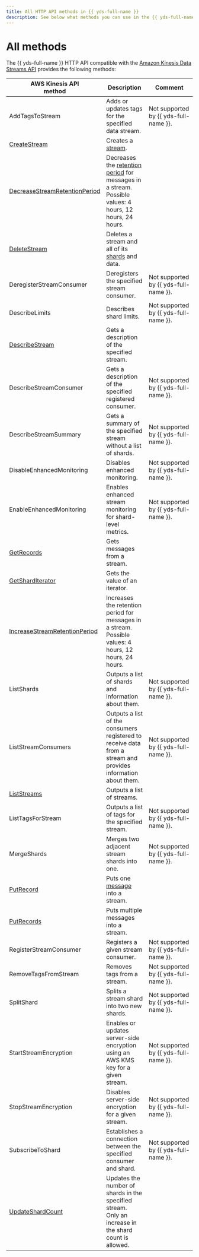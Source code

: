 ```yaml
---
title: All HTTP API methods in {{ yds-full-name }}
description: See below what methods you can use in the {{ yds-full-name }} HTTP API.
---
```


# All methods

The {{ yds-full-name }} HTTP API compatible with the [Amazon Kinesis Data Streams API](https://docs.aws.amazon.com/kinesis/latest/APIReference/Welcome.html) provides the following methods:

| AWS Kinesis API</br>method | Description | Comment |
--- | --- | ---
| AddTagsToStream | Adds or updates tags for the specified data stream. | Not&nbsp;supported by {{ yds-full-name }}. |
| [CreateStream](methods/createstream.md) | Creates a [stream](../concepts/glossary.md#stream-concepts). |
| [DecreaseStreamRetentionPeriod](methods/decreasetreamretentionperiod.md) | Decreases the [retention period](../concepts/glossary.md#retention-time) for messages in a stream.</br>Possible values: 4 hours, 12 hours, 24 hours. |
| [DeleteStream](methods/deletestream.md) | Deletes a stream and all of its [shards](../concepts/glossary.md#shard) and data. |
| DeregisterStreamConsumer | Deregisters the specified stream consumer. | Not&nbsp;supported by {{ yds-full-name }}. |
| DescribeLimits | Describes shard limits. | Not&nbsp;supported by {{ yds-full-name }}. |
| [DescribeStream](methods/describestream.md) | Gets a description of the specified stream. |
| DescribeStreamConsumer | Gets a description of the specified registered consumer. | Not&nbsp;supported by {{ yds-full-name }}. |
| DescribeStreamSummary | Gets a summary of the specified stream without a list of shards. | Not&nbsp;supported by {{ yds-full-name }}. |
| DisableEnhancedMonitoring | Disables enhanced monitoring. | Not&nbsp;supported by {{ yds-full-name }}. |
| EnableEnhancedMonitoring | Enables enhanced stream monitoring for shard-level metrics. | Not&nbsp;supported by {{ yds-full-name }}. |
| [GetRecords](methods/getrecords.md) | Gets messages from a stream. |
| [GetShardIterator](methods/getsharditerator.md) | Gets the value of an iterator. |
| [IncreaseStreamRetentionPeriod](methods/increasestreamretentionperiod.md) | Increases the retention period for messages in a stream.</br>Possible values: 4 hours, 12 hours, 24 hours. |
| ListShards | Outputs a list of shards and information about them. | Not&nbsp;supported by {{ yds-full-name }}. |
| ListStreamConsumers | Outputs a list of the consumers registered to receive data from a stream and provides information about them. | Not&nbsp;supported by {{ yds-full-name }}. |
| [ListStreams](methods/liststreams.md) | Outputs a list of streams. |
| ListTagsForStream | Outputs a list of tags for the specified stream. | Not&nbsp;supported by {{ yds-full-name }}. |
| MergeShards | Merges two adjacent stream shards into one. | Not&nbsp;supported by {{ yds-full-name }}. |
| [PutRecord](methods/putrecord.md) | Puts one [message](../concepts/glossary.md#message) into a stream. |
| [PutRecords](methods/putrecords.md) | Puts multiple messages into a stream. |
| RegisterStreamConsumer | Registers a given stream consumer. | Not&nbsp;supported by {{ yds-full-name }}. |
| RemoveTagsFromStream | Removes tags from a stream. | Not&nbsp;supported by {{ yds-full-name }}. |
| SplitShard | Splits a stream shard into two new shards. | Not&nbsp;supported by {{ yds-full-name }}. |
| StartStreamEncryption | Enables or updates server-side encryption using an AWS KMS key for a given stream. | Not&nbsp;supported by {{ yds-full-name }}. |
| StopStreamEncryption | Disables server-side encryption for a given stream. | Not&nbsp;supported by {{ yds-full-name }}. |
| SubscribeToShard | Establishes a connection between the specified consumer and shard. | Not&nbsp;supported by {{ yds-full-name }}. |
| [UpdateShardCount](methods/updateshardcount.md) | Updates the number of shards in the specified stream.</br>Only an increase in the shard count is allowed. |
